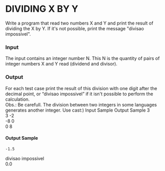 # DIVIDING X BY Y
Write a program that read two numbers X and Y and print the result of dividing the X by Y. If it's not possible, print the message "divisao impossivel".
### Input
The input contains an integer number N. This N is the quantity of pairs of integer numbers X and Y read (dividend and divisor).
### Output
For each test case print the result of this division with one digit after the decimal point, or “divisao impossivel” if it isn't possible to perform the calculation.  
Obs.: Be carefull. The division between two integers in some languages generates another integer. Use cast:)
Input Sample	        Output Sample
    3  
    3 -2  
    -8 0  
    0 8  
#### Output Sample
    -1.5  
divisao impossivel  
    0.0
